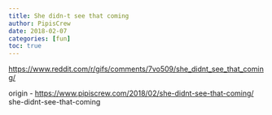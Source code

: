 ```yaml
---
title: She didn-t see that coming
author: PipisCrew
date: 2018-02-07
categories: [fun]
toc: true
---
```


https://www.reddit.com/r/gifs/comments/7vo509/she_didnt_see_that_coming/

origin - https://www.pipiscrew.com/2018/02/she-didnt-see-that-coming/ she-didnt-see-that-coming